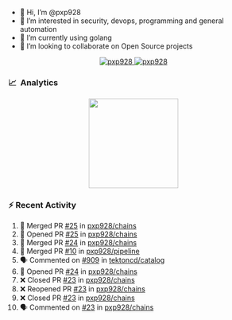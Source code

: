 - 👋  Hi, I’m @pxp928
- 👀  I’m interested in security, devops, programming and general automation
- 🌱  I’m currently using golang
- 💞️  I’m looking to collaborate on Open Source projects

<p align="center">
  <a href="https://linkedin.com/in/pxp928" target="blank">
    <img src="https://img.shields.io/badge/linkedin-%230077B5.svg?&style=for-the-badge&logo=linkedin&logoColor=white" alt="pxp928" />
  </a>
  <a href="https://twitter.com/pxp928" target="blank">
    <img src="https://img.shields.io/badge/Twitter-1DA1F2?style=for-the-badge&logo=twitter&logoColor=white" alt="pxp928" />
  </a>
</p>

### 📈 &nbsp;Analytics

<p align="center">
  <a href="https://github.com/pxp928">
    <img height="180em" src="https://github-readme-stats-eight-theta.vercel.app/api?username=pxp928&show_icons=true&theme=radical&include_all_commits=true&count_private=true&line_height=26"/>
    <!---
    <img height="180em" src="https://github-readme-stats-eight-theta.vercel.app/api/top-langs/?username=pxp928&layout=compact&theme=radical&line_height=26"/>
    --->
  </a>
</p>

### :zap: Recent Activity

<!--START_SECTION:activity-->
1. 🎉 Merged PR [#25](https://github.com/pxp928/chains/pull/25) in [pxp928/chains](https://github.com/pxp928/chains)
2. 💪 Opened PR [#25](https://github.com/pxp928/chains/pull/25) in [pxp928/chains](https://github.com/pxp928/chains)
3. 🎉 Merged PR [#24](https://github.com/pxp928/chains/pull/24) in [pxp928/chains](https://github.com/pxp928/chains)
4. 🎉 Merged PR [#10](https://github.com/pxp928/pipeline/pull/10) in [pxp928/pipeline](https://github.com/pxp928/pipeline)
5. 🗣 Commented on [#909](https://github.com/tektoncd/catalog/issues/909) in [tektoncd/catalog](https://github.com/tektoncd/catalog)
6. 💪 Opened PR [#24](https://github.com/pxp928/chains/pull/24) in [pxp928/chains](https://github.com/pxp928/chains)
7. ❌ Closed PR [#23](https://github.com/pxp928/chains/pull/23) in [pxp928/chains](https://github.com/pxp928/chains)
8. ❌ Reopened PR [#23](https://github.com/pxp928/chains/pull/23) in [pxp928/chains](https://github.com/pxp928/chains)
9. ❌ Closed PR [#23](https://github.com/pxp928/chains/pull/23) in [pxp928/chains](https://github.com/pxp928/chains)
10. 🗣 Commented on [#23](https://github.com/pxp928/chains/issues/23) in [pxp928/chains](https://github.com/pxp928/chains)
<!--END_SECTION:activity-->

<!---
pxp928/pxp928 is a ✨ special ✨ repository because its `README.md` (this file) appears on your GitHub profile.
You can click the Preview link to take a look at your changes.
--->

